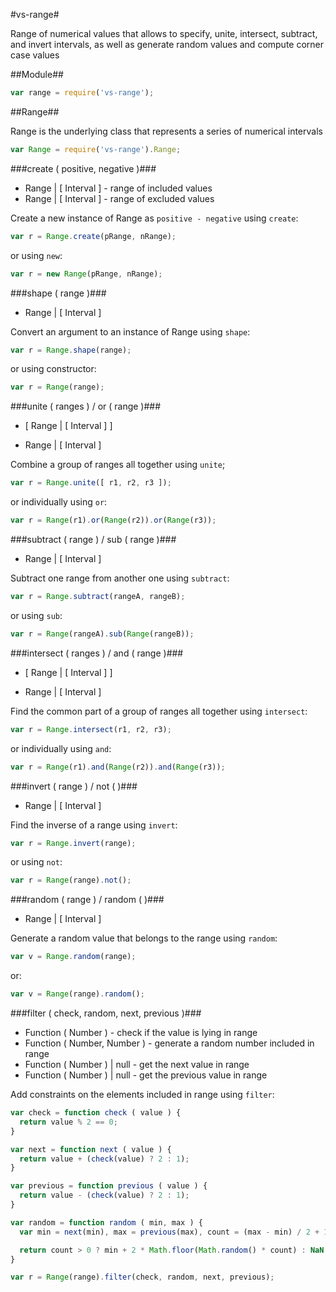 #vs-range#

Range of numerical values that allows to specify, unite, intersect, subtract, and invert intervals, as well as generate random values and compute corner case values


##Module##

```javascript
var range = require('vs-range');
```


##Range##

Range is the underlying class that represents a series of numerical intervals

```javascript
var Range = require('vs-range').Range;
```

###create ( positive, negative )###

* Range | [ Interval ] - range of included values
* Range | [ Interval ] - range of excluded values

Create a new instance of Range as `positive - negative` using `create`:

```javascript
var r = Range.create(pRange, nRange);
```

or using `new`:

```javascript
var r = new Range(pRange, nRange);
```

###shape ( range )###

* Range | [ Interval ]

Convert an argument to an instance of Range using `shape`:

```javascript
var r = Range.shape(range);
```

or using constructor:

```javascript
var r = Range(range);
```

###unite ( ranges ) / or ( range )###

* [ Range | [ Interval ] ]

* Range | [ Interval ]

Combine a group of ranges all together using `unite`;

```javascript
var r = Range.unite([ r1, r2, r3 ]);
```

or individually using `or`:

```javascript
var r = Range(r1).or(Range(r2)).or(Range(r3));
```

###subtract ( range ) / sub ( range )###

* Range | [ Interval ]

Subtract one range from another one using `subtract`:

```javascript
var r = Range.subtract(rangeA, rangeB);
```

or using `sub`:

```javascript
var r = Range(rangeA).sub(Range(rangeB));
```

###intersect ( ranges ) / and ( range )###

* [ Range | [ Interval ] ]

* Range | [ Interval ]

Find the common part of a group of ranges all together using `intersect`:

```javascript
var r = Range.intersect(r1, r2, r3);
```

or individually using `and`:

```javascript
var r = Range(r1).and(Range(r2)).and(Range(r3));
```

###invert ( range ) / not ( )###

* Range | [ Interval ]

Find the inverse of a range using `invert`:

```javascript
var r = Range.invert(range);
```

or using `not`:

```javascript
var r = Range(range).not();
```

###random ( range ) / random ( )###

* Range | [ Interval ]

Generate a random value that belongs to the range using `random`:

```javascript
var v = Range.random(range);
```

or:

```javascript
var v = Range(range).random();
```

###filter ( check, random, next, previous )###

* Function ( Number ) - check if the value is lying in range
* Function ( Number, Number ) - generate a random number included in range
* Function ( Number ) | null - get the next value in range
* Function ( Number ) | null - get the previous value in range

Add constraints on the elements included in range using `filter`:

```javascript
var check = function check ( value ) {
  return value % 2 == 0;
}

var next = function next ( value ) {
  return value + (check(value) ? 2 : 1);
}

var previous = function previous ( value ) {
  return value - (check(value) ? 2 : 1);
}

var random = function random ( min, max ) {
  var min = next(min), max = previous(max), count = (max - min) / 2 + 1;

  return count > 0 ? min + 2 * Math.floor(Math.random() * count) : NaN;
}

var r = Range(range).filter(check, random, next, previous);
```

